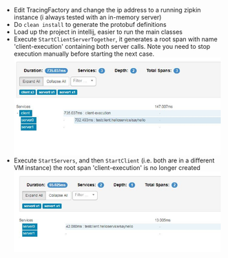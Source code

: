 - Edit TracingFactory and change the ip address to a running zipkin instance (i always tested with an in-memory server)
- Do `clean install` to generate the protobuf definitions
- Load up the project in intellij, easier to run the main classes
- Execute `StartClientServerTogether`, it generates a root span with name 'client-execution' containing both server calls. Note you need to stop execution manually before starting the next case.   
![with root span](with-root-span.JPG "With root span")
- Execute `StartServers`, and then `StartClient` (i.e. both are in a different VM instance) the root span 'client-execution' is no longer created
![without root span](without-root-span.JPG "Without root span")
